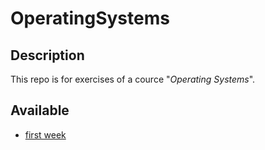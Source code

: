# OperatingSystems

## Description

This repo is for exercises of a cource "*Operating Systems*".

## Available

- [first week](https://github.com/YeslieSnayder/OperatingSystems/tree/master/week1)
